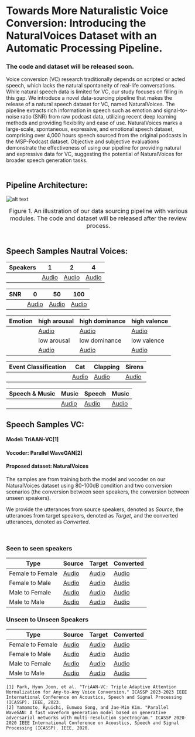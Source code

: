 <h1>Towards More Naturalistic Voice Conversion: Introducing the NaturalVoices Dataset with an Automatic Processing Pipeline. </h1>

<h3>The code and dataset will be released soon.</h3>

Voice conversion (VC) research traditionally depends on scripted or acted speech, which lacks the natural spontaneity of real-life conversations. 
While natural speech data is limited for VC, our study focuses on filling in this gap. We introduce a novel data-sourcing pipeline that makes the 
release of a natural speech dataset for VC, named NaturalVoices. The pipeline extracts rich information in speech such as emotion and signal-to-noise 
ratio (SNR) from raw podcast data, utilizing recent deep learning methods and providing flexibility and ease of use. NaturalVoices marks a large-scale, 
spontaneous, expressive, and emotional speech dataset, comprising over 4,000 hours speech sourced from the original podcasts in the MSP-Podcast dataset. 
Objective and subjective evaluations demonstrate the effectiveness of using our pipeline for providing natural and expressive data for VC, suggesting the 
potential of NaturalVoices for broader speech generation tasks.
<br/> <br/>


<h2>Pipeline Architecture: </h2>

![alt text](./data/pipeline.png)
<figcaption style="text-align:center;"></font><font size=3> 
	Figure 1. An illustration of our data sourcing pipeline with various modules. The code and dataset will be released after the review process. </font>
</figcaption>
<br>




<h2>Speech Samples Nautral Voices: </h2>


| **Speakers**       | 1        | 2         | 4         |
|--------------------|----------|-----------|-----------|
|                    | [Audio](data/NV_Audios/speakers1.wav) | [Audio](data/NV_Audios/speakers2.wav) | [Audio](data/NV_Audios/speakers4.wav) |

| **SNR**            | 0        | 50        | 100       |
|--------------------|----------|-----------|-----------|
|                    | [Audio](data/NV_Audios/snr_0.wav) | [Audio](data/NV_Audios/snr_50.wav) | [Audio](data/NV_Audios/snr_100.wav) |

| **Emotion**        | high arousal | high dominance | high valence |
|--------------------|----------|-----------|-----------|
|                    | [Audio](data/NV_Audios/high_arousal.wav) | [Audio](data/NV_Audios/high_dominance.wav) | [Audio](data/NV_Audios/high_valence.wav) |
|                    | low arousal  | low dominance  | low valence  |
|                    | [Audio](data/NV_Audios/low_arousal.wav) | [Audio](data/NV_Audios/low_dominance.wav) | [Audio](data/NV_Audios/low_valence.wav) |

| **Event Classification** | Cat    | Clapping   | Sirens     |
|--------------------|----------|-----------|-----------|
|                    | [Audio](data/NV_Audios/cat.wav) | [Audio](data/NV_Audios/clapping.wav) | [Audio](data/NV_Audios/sirens.wav) |

| **Speech & Music** | Music   | Speech     | Music      |
|--------------------|----------|-----------|-----------|
|                    | [Audio](data/NV_Audios/music1.wav) | [Audio](data/NV_Audios/speech1.wav) | [Audio](data/NV_Audios/music2.wav) |


## Speech Samples VC:

#### **Model:** TriAAN-VC[1]
#### **Vocoder:** Parallel WaveGAN[2]
#### **Proposed dataset:** NaturalVoices

The samples are from training both the model and vocoder on our NaturalVoices dataset using 80-100dB condition and two conversion scenarios (the conversion between seen speakers, the conversion between unseen speakers).

We provide the utterances from source speakers, denoted as *Source*, the utterances from target speakers, denoted as *Target*, and the converted utterances, denoted as *Converted*.


<br>

### Seen to seen speakers

| Type              | Source                                                                                                              | Target                                                                                                              | Converted                                                                                                            |
|-------------------|---------------------------------------------------------------------------------------------------------------------|---------------------------------------------------------------------------------------------------------------------|----------------------------------------------------------------------------------------------------------------------|
| Female to Female  | [Audio](data/Seen_speaker_to_seen_speaker/F_F_Source_from_MSP-PODCAST_2691_205_to_MSP-PODCAST_2562_338_src.wav)     | [Audio](data/Seen_speaker_to_seen_speaker/F_F_Target_from_MSP-PODCAST_2691_205_to_MSP-PODCAST_2562_338_trg.wav)     | [Audio](data/Seen_speaker_to_seen_speaker/F_F_Converted_from_MSP-PODCAST_2691_205_to_MSP-PODCAST_2562_338_cnv_gen.wav) |
| Female to Male    | [Audio](data/Seen_speaker_to_seen_speaker/F_M_Source_from_MSP-PODCAST_2598_6_to_MSP-PODCAST_1356_909_src.wav)       | [Audio](data/Seen_speaker_to_seen_speaker/F_M_Target_from_MSP-PODCAST_2598_6_to_MSP-PODCAST_1356_909_trg.wav)       | [Audio](data/Seen_speaker_to_seen_speaker/F_M_Converted_from_MSP-PODCAST_2598_6_to_MSP-PODCAST_1356_909_cnv_gen.wav)  |
| Male to Female    | [Audio](data/Seen_speaker_to_seen_speaker/M_F_Source_from_MSP-PODCAST_0369_52_to_MSP-PODCAST_2612_132_src.wav)      | [Audio](data/Seen_speaker_to_seen_speaker/M_F_Target_from_MSP-PODCAST_0369_52_to_MSP-PODCAST_2612_132_trg.wav)      | [Audio](data/Seen_speaker_to_seen_speaker/M_F_Conversion_from_MSP-PODCAST_0369_52_to_MSP-PODCAST_2612_132_cnv_gen.wav) |
| Male to Male      | [Audio](data/Seen_speaker_to_seen_speaker/M_M_Source_from_MSP-PODCAST_5324_215_to_MSP-PODCAST_1358_4_src.wav)       | [Audio](data/Seen_speaker_to_seen_speaker/M_M_Target_from_MSP-PODCAST_5324_215_to_MSP-PODCAST_1358_4_trg.wav)       | [Audio](data/Seen_speaker_to_seen_speaker/M_M_Converted_from_MSP-PODCAST_5324_215_to_MSP-PODCAST_1358_4_cnv_gen.wav)  |

### Unseen to Unseen Speakers

| Type              | Source                                                                                                              | Target                                                                                                              | Converted                                                                                                            |
|-------------------|---------------------------------------------------------------------------------------------------------------------|---------------------------------------------------------------------------------------------------------------------|----------------------------------------------------------------------------------------------------------------------|
| Female to Female  | [Audio](data/Unseen_speaker_to_unseen_speaker/F_F_Source_from_MSP-PODCAST_0114_21_to_MSP-PODCAST_0794_263_src.wav)  | [Audio](data/Unseen_speaker_to_unseen_speaker/F_F_Target_from_MSP-PODCAST_0114_21_to_MSP-PODCAST_0794_263_trg.wav)  | [Audio](data/Unseen_speaker_to_unseen_speaker/F_F_Converted_from_MSP-PODCAST_0114_21_to_MSP-PODCAST_0794_263_cnv_gen.wav) |
| Female to Male    | [Audio](data/Unseen_speaker_to_unseen_speaker/F_M_Source_from_MSP-PODCAST_0794_470_to_MSP-PODCAST_0230_235_src.wav) | [Audio](data/Unseen_speaker_to_unseen_speaker/F_M_Target_from_MSP-PODCAST_0794_470_to_MSP-PODCAST_0230_235_trg.wav) | [Audio](data/Unseen_speaker_to_unseen_speaker/F_M_Converted_from_MSP-PODCAST_0794_470_to_MSP-PODCAST_0230_235_cnv_gen.wav) |
| Male to Female    | [Audio](data/Unseen_speaker_to_unseen_speaker/M_F_Source_from_MSP-PODCAST_0555_251_to_MSP-PODCAST_0114_71_src.wav)  | [Audio](data/Unseen_speaker_to_unseen_speaker/M_F_Target_from_MSP-PODCAST_0555_251_to_MSP-PODCAST_0114_71_trg.wav)  | [Audio](data/Unseen_speaker_to_unseen_speaker/M_F_Converted_from_MSP-PODCAST_0555_251_to_MSP-PODCAST_0114_71_cnv_gen.wav) |
| Male to Male      | [Audio](data/Unseen_speaker_to_unseen_speaker/M_M_Source_from_MSP-PODCAST_0195_100_to_MSP-PODCAST_0292_1_src.wav)   | [Audio](data/Unseen_speaker_to_unseen_speaker/M_M_Target_from_MSP-PODCAST_0195_100_to_MSP-PODCAST_0292_1_trg.wav)   | [Audio](data/Unseen_speaker_to_unseen_speaker/M_M_Converted_from_MSP-PODCAST_0195_100_to_MSP-PODCAST_0292_1_cnv_gen.wav)  |


    
```
[1] Park, Hyun Joon, et al. "TriAAN-VC: Triple Adaptive Attention Normalization for Any-to-Any Voice Conversion." ICASSP 2023-2023 IEEE International Conference on Acoustics, Speech and Signal Processing (ICASSP). IEEE, 2023.
[2] Yamamoto, Ryuichi, Eunwoo Song, and Jae-Min Kim. "Parallel WaveGAN: A fast waveform generation model based on generative adversarial networks with multi-resolution spectrogram." ICASSP 2020-2020 IEEE International Conference on Acoustics, Speech and Signal Processing (ICASSP). IEEE, 2020.
```
